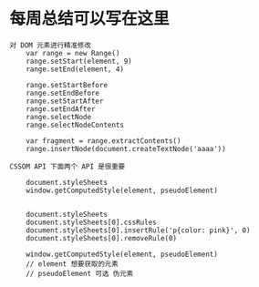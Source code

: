 # 每周总结可以写在这里

    对 DOM 元素进行精准修改
        var range = new Range()
        range.setStart(element, 9)
        range.setEnd(element, 4)

        range.setStartBefore
        range.setEndBefore
        range.setStartAfter
        range.setEndAfter
        range.selectNode
        range.selectNodeContents

        var fragment = range.extractContents()
        range.insertNode(document.createTextNode('aaaa'))
    
    CSSOM API 下面两个 API 是很重要

        document.styleSheets
        window.getComputedStyle(element, pseudoElement)
        
        
        document.styleSheets
        document.styleSheets[0].cssRules
        document.styleSheets[0].insertRule('p{color: pink}', 0)
        document.styleSheets[0].removeRule(0)

        window.getComputedStyle(element, pseudoElement)
        // element 想要获取的元素
        // pseudoElement 可选 伪元素